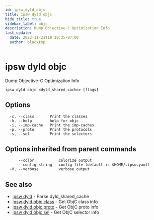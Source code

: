 ```yaml
---
id: ipsw_dyld_objc
title: ipsw dyld objc
hide_title: true
sidebar_label: objc
description: Dump Objective-C Optimization Info
last_update:
  date: 2022-11-21T19:10:35-07:00
  author: blacktop
---
```

# ipsw dyld objc

Dump Objective-C Optimization Info

```
ipsw dyld objc <dyld_shared_cache> [flags]
```

## Options

```
  -c, --class       Print the classes
  -h, --help        help for objc
  -i, --imp-cache   Print the imp-caches
  -p, --proto       Print the protocols
  -s, --sel         Print the selectors
```

## Options inherited from parent commands

```
      --color           colorize output
      --config string   config file (default is $HOME/.ipsw.yaml)
  -V, --verbose         verbose output
```

## See also

* [ipsw dyld](/docs/cli/dyld/ipsw_dyld)	 - Parse dyld_shared_cache
* [ipsw dyld objc class](/docs/cli/dyld/ipsw_dyld_objc_class)	 - Get ObjC class info
* [ipsw dyld objc proto](/docs/cli/dyld/ipsw_dyld_objc_proto)	 - Get ObjC proto info
* [ipsw dyld objc sel](/docs/cli/dyld/ipsw_dyld_objc_sel)	 - Get ObjC selector info


